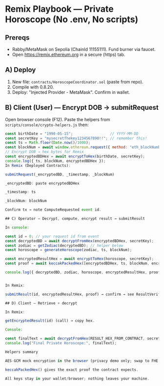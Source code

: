 # Remix Playbook — Private Horoscope (No .env, No scripts)

## Prereqs
- Rabby/MetaMask on Sepolia (ChainId 11155111). Fund burner via faucet.
- Open https://remix.ethereum.org in a secure (https) tab.

## A) Deploy
1) New file: `contracts/HoroscopeCoordinator.sol` (paste from repo).
2) Compile with 0.8.20.
3) Deploy: "Injected Provider - MetaMask". Confirm in wallet.

## B) Client (User) — Encrypt DOB → submitRequest
Open browser console (F12). Paste the helpers from `scripts/console/crypto-helpers.js` then:

```js
const birthDate = "1990-05-15";                 // YYYY-MM-DD
const secretKey = "mysecretfhekey1234567890!!"; // remember this!
const ts = Math.floor(Date.now()/1000);
const blockNum = await window.ethereum.request({ method: "eth_blockNumber" }).then(h=>parseInt(h,16));
// Encrypt DOB → hex bytes for Remix
const encryptedBDHex = await encryptToHex(birthDate, secretKey);
console.log({ ts, blockNum, encryptedBDHex });
In Remix (Deployed Contracts):

submitRequest(_encryptedBD, _timestamp, _blockNum)

_encryptedBD: paste encryptedBDHex

_timestamp: ts

_blockNum: blockNum

Confirm tx → note ComputeRequested event id.

## C) Operator — Decrypt, compute, encrypt result → submitResult

In console:

const id = 0; // your request id from event
const decryptedBD = await decryptFromHex(encryptedBDHex, secretKey);
const zodiac = getZodiac(decryptedBD); // helper below
const horoscope = generateHoroscope(zodiac, ts, blockNum);

const encryptedResultHex = await encryptToHex(horoscope, secretKey);
const proof = await keccakPackedHex([encryptedBDHex, ts, blockNum, encryptedResultHex]);

console.log({ decryptedBD, zodiac, horoscope, encryptedResultHex, proof });


In Remix:

submitResult(id, encryptedResultHex, proof) → confirm → see ResultVerified.

## D) Client — Retrieve + decrypt

In Remix:

getEncryptedResult(id) (call) → copy hex.

Console:

const finalText = await decryptFromHex(RESULT_HEX_FROM_CONTRACT, secretKey);
console.log("Final Private Horoscope:", finalText);

Helpers summary

AES-GCM mock encryption in the browser (privacy demo only; swap to FHE client SDK later).

keccakPackedHex() gives the exact proof the contract expects.

All keys stay in your wallet/browser; nothing leaves your machine.
